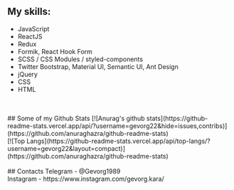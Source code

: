 ## My skills:
- JavaScript<br />
- ReactJS<br />
- Redux<br />
- Formik, React Hook Form<br />
- SCSS / CSS Modules / styled-components <br />
- Twitter Bootstrap, Material UI, Semantic UI, Ant Design<br />
- jQuery<br />
- CSS<br />
- HTML<br />
<br />
<br />
## Some of my Github Stats
[![Anurag's github stats](https://github-readme-stats.vercel.app/api/?username=gevorg22&hide=issues,contribs)](https://github.com/anuraghazra/github-readme-stats)
<br />
[![Top Langs](https://github-readme-stats.vercel.app/api/top-langs/?username=gevorg22&layout=compact)](https://github.com/anuraghazra/github-readme-stats)
<br />
<br />
## Contacts
Telegram  - @Gevorg1989<br />
Instagram - https://www.instagram.com/gevorg.kara/
